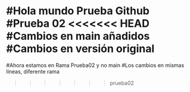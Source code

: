 #Hola mundo Prueba Github
#Prueba 02
<<<<<<< HEAD
#Cambios en main añadidos
#Cambios en versión original 
=======
#Ahora estamos en Rama Prueba02 y no main
#Los cambios en mismas líneas, diferente rama
>>>>>>> prueba02
